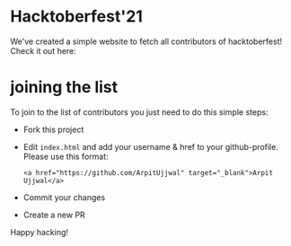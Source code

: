 # Hacktoberfest'21
We've created a simple website to fetch all contributors of hacktoberfest! Check it out here: 

# joining the list
To join to the list of contributors you just need to do this simple steps:
* Fork this project
* Edit `index.html` and add your username & href to your github-profile. Please use this format:

  `<a href="https://github.com/ArpitUjjwal" target="_blank">Arpit Ujjwal</a>`

* Commit your changes
* Create a new PR

Happy hacking!

